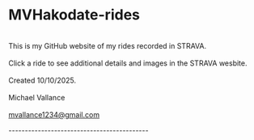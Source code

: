 # MVHakodate-rides
<BR>This is my GitHub website of my rides recorded in STRAVA. </BR>
<BR>Click a ride to see additional details and images in the STRAVA wesbite.</BR>
<BR>Created 10/10/2025.</BR>
<BR>Michael Vallance</BR>
<BR>mvallance1234@gmail.com</BR>
<P>-------------------------------------------</P>
